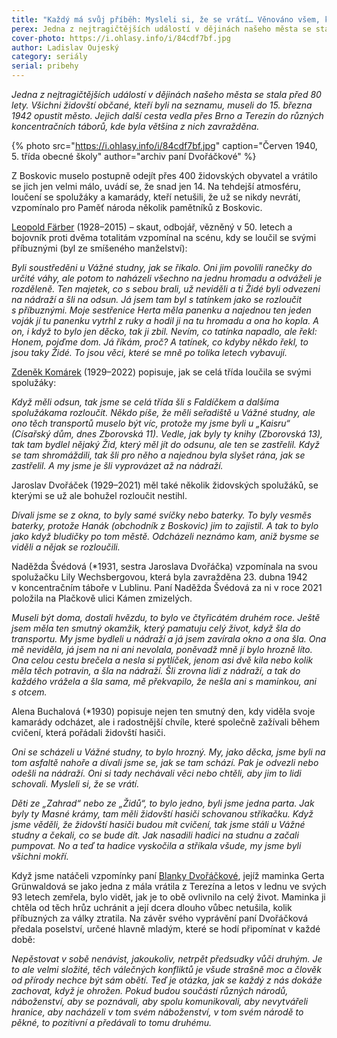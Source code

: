 ```yaml
---
title: "Každý má svůj příběh: Mysleli si, že se vrátí… Věnováno všem, kteří se už nikdy nevrátili"
perex: Jedna z nejtragičtějších událostí v dějinách našeho města se stala před 80 lety. Všichni židovští občané, kteří byli na seznamu, museli do 15. března 1942 opustit město.
cover-photo: https://i.ohlasy.info/i/84cdf7bf.jpg
author: Ladislav Oujeský
category: seriály
serial: pribehy
---
```


*Jedna z nejtragičtějších událostí v dějinách našeho města se stala před 80 lety. Všichni židovští občané, kteří byli na seznamu, museli do 15. března 1942 opustit město. Jejich další cesta vedla přes Brno a Terezín do různých koncentračních táborů, kde byla většina z nich zavražděna.*

{% photo src="https://i.ohlasy.info/i/84cdf7bf.jpg" caption="Červen 1940, 5. třída obecné školy" author="archiv paní Dvořáčkové" %}

Z Boskovic muselo postupně odejít přes 400 židovských obyvatel a vrátilo se jich jen velmi málo, uvádí se, že snad jen 14. Na tehdejší atmosféru, loučení se spolužáky a kamarády, kteří netušili, že už se nikdy nevrátí, vzpomínalo pro Paměť národa několik pamětníků z Boskovic.

[Leopold Färber](https://ohlasy.info/clanky/2018/01/leopold-farber.html) (1928–2015) – skaut, odbojář, vězněný v 50. letech a bojovník proti dvěma totalitám vzpomínal na scénu, kdy se loučil se svými příbuznými (byl ze smíšeného manželství):

*Byli soustředěni u Vážné studny, jak se říkalo. Oni jim povolili ranečky do určité váhy, ale potom to naházeli všechno na jednu hromadu a odváželi je rozděleně. Ten majetek, co s sebou brali, už neviděli a ti Židé byli odvezeni na nádraží a šli na odsun. Já jsem tam byl s tatínkem jako se rozloučit s příbuznými. Moje sestřenice Herta měla panenku a najednou ten jeden voják jí tu panenku vytrhl z ruky a hodil ji na tu hromadu a ona ho kopla. A on, i když to bylo jen děcko, tak ji zbil. Nevím, co tatínka napadlo, ale řekl: Honem, pojďme dom. Já říkám, proč? A tatínek, co kdyby někdo řekl, to jsou taky Židé. To jsou věci, které se mně po tolika letech vybavují.*

[Zdeněk Komárek](https://ohlasy.info/clanky/2021/12/zdenek-komarek.html) (1929–2022) popisuje, jak se celá třída loučila se svými spolužáky:

*Když měli odsun, tak jsme se celá třída šli s Faldíčkem a dalšíma spolužákama rozloučit. Někdo píše, že měli seřadiště u Vážné studny, ale ono těch transportů muselo být víc, protože my jsme byli u „Kaisru“ (Císařský dům, dnes Zborovská 11). Vedle, jak byly ty knihy (Zborovská 13), tak tam bydlel nějaký Žid, který měl jít do odsunu, ale ten se zastřelil. Když se tam shromáždili, tak šli pro něho a najednou byla slyšet rána, jak se zastřelil. A my jsme je šli vyprovázet až na nádraží.*

Jaroslav Dvořáček (1929–2021) měl také několik židovských spolužáků, se kterými se už ale bohužel rozloučit nestihl. 

*Dívali jsme se z okna, to byly samé svíčky nebo baterky. To byly vesměs baterky, protože Hanák (obchodník z Boskovic) jim to zajistil. A tak to bylo jako když bludičky po tom městě. Odcházeli neznámo kam, aniž bysme se viděli a nějak se rozloučili.*

Naděžda Švédová (*1931, sestra Jaroslava Dvořáčka) vzpomínala na svou spolužačku Lily Wechsbergovou, která byla zavražděna 23. dubna 1942 v koncentračním táboře v Lublinu. Paní Naděžda Švédová za ni v roce 2021 položila na Plačkově ulici Kámen zmizelých.

*Museli být doma, dostali hvězdu, to bylo ve čtyřicátém druhém roce. Ještě jsem měla ten smutný okamžik, který pamatuju celý život, když šla do transportu. My jsme bydleli u nádraží a já jsem zavírala okno a ona šla. Ona mě neviděla, já jsem na ni ani nevolala, poněvadž mně jí bylo hrozně líto. Ona celou cestu brečela a nesla si pytlíček, jenom asi dvě kila nebo kolik měla těch potravin, a šla na nádraží. Šli zrovna lidi z nádraží, a tak do každého vrážela a šla sama, mě překvapilo, že nešla ani s maminkou, ani s otcem.*

Alena Buchalová (*1930) popisuje nejen ten smutný den, kdy viděla svoje kamarády odcházet, ale i radostnější chvíle, které společně zažívali během cvičení, která pořádali židovští hasiči.

*Oni se scházeli u Vážné studny, to bylo hrozný. My, jako děcka, jsme byli na tom asfaltě nahoře a dívali jsme se, jak se tam schází. Pak je odvezli nebo odešli na nádraží. Oni si tady nechávali věci nebo chtěli, aby jim to lidi schovali. Mysleli si, že se vrátí.*

*Děti ze „Zahrad“ nebo ze „Židů“, to bylo jedno, byli jsme jedna parta. Jak byly ty Masné krámy, tam měli židovští hasiči schovanou stříkačku. Když jsme věděli, že židovští hasiči budou mít cvičení, tak jsme stáli u Vážné studny a čekali, co se bude dít. Jak nasadili hadici na studnu a začali pumpovat. No a teď ta hadice vyskočila a stříkala všude, my jsme byli všichni mokří.*

Když jsme natáčeli vzpomínky paní [Blanky Dvořáčkové](https://ohlasy.info/clanky/2019/12/stolpersteine.html), jejíž maminka Gerta Grünwaldová se jako jedna z mála vrátila z Terezína a letos v lednu ve svých 93 letech zemřela, bylo vidět, jak je to obě ovlivnilo na celý život. Maminka ji chtěla od těch hrůz uchránit a její dcera dlouho vůbec netušila, kolik příbuzných za války ztratila. Na závěr svého vyprávění paní Dvořáčková předala poselství, určené hlavně mladým, které se hodí připomínat v každé době:

*Nepěstovat v sobě nenávist, jakoukoliv, netrpět předsudky vůči druhým. Je to ale velmi složité, těch válečných konfliktů je všude strašně moc a člověk od přírody nechce být sám obětí. Teď je otázka, jak se každý z nás dokáže zachovat, když je ohrožen. Pokud budou součástí různých národů, náboženství, aby se poznávali, aby spolu komunikovali, aby nevytvářeli hranice, aby nacházeli v tom svém náboženství, v tom svém národě to pěkné, to pozitivní a předávali to tomu druhému.*
